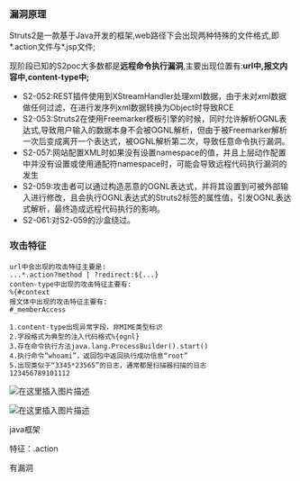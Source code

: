 ### 漏洞原理

Struts2是一款基于Java开发的框架,web路径下会出现两种特殊的文件格式,即*.action文件与*.jsp文件;

现阶段已知的S2poc大多数都是**远程命令执行漏洞**,主要出现位置有:**url中,报文内容中,content-type中;**

- S2-052:REST插件使用到XStreamHandler处理xml数据，由于未对xml数据做任何过滤，在进行发序列xml数据转换为Object时导致RCE
- S2-053:Struts2在使用Freemarker模板引擎的时候，同时允许解析OGNL表达式,导致用户输入的数据本身不会被OGNL解析，但由于被Freemarker解析一次后变成离开一个表达式，被OGNL解析第二次，导致任意命令执行漏洞。
- S2-057:网站配置XML时如果没有设置namespace的值，并且上层动作配置中并没有设置或使用通配符namespace时，可能会导致远程代码执行漏洞的发生
- S2-059:攻击者可以通过构造恶意的OGNL表达式，并将其设置到可被外部输入进行修改，且会执行OGNL表达式的Struts2标签的属性值，引发OGNL表达式解析，最终造成远程代码执行的影响。
- S2-061:对S2-059的沙盒绕过。

### 攻击特征

```
url中会出现的攻击特征主要是:
...*.action?method | ?redirect:${...}
conten-type中出现的攻击特征主要有:
%{#context
报文体中出现的攻击特征主要有:
#_memberAccess 

1.content-type出现异常字段，非MIME类型标识
2.字段格式为典型的注入代码格式%{ognl}
3.存在命令执行方法java.lang.ProcessBuilder().start()
4.执行命令“whoami”，返回包中返回执行成功信息“root”
5.出现类似于“3345*23565”的日志，通常都是扫描器扫描的日志
123456789101112
```

![在这里插入图片描述](https://img-blog.csdnimg.cn/284c01b4760d4bcf97780a1960867be6.png)

![在这里插入图片描述](https://img-blog.csdnimg.cn/e0f31145c6744b01aae1cc30c5582b50.png)



java框架

特征：.action

有漏洞